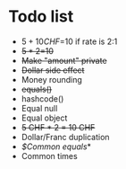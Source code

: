 # Todo list
- $5+10CHF=$10 if rate is 2:1
- ~~$5*2=$10~~
- ~~Make "amount" private~~
- ~~Dollar side effect~~
- Money rounding
- ~~equals()~~
- hashcode()
- Equal null
- Equal object
- ~~5 CHF * 2 = 10 CHF~~
- Dollar/Franc duplication
- *$Common equals**
- Common times

